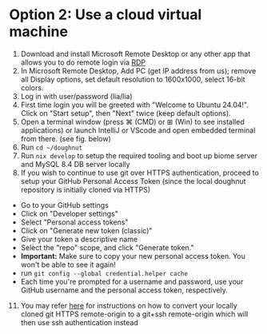 # Option 2: Use a cloud virtual machine

1. Download and install Microsoft Remote Desktop or any other app that allows you to do remote login via [RDP](https://en.wikipedia.org/wiki/Remote_Desktop_Protocol)  
2. In Microsoft Remote Desktop, Add PC (get IP address from us); remove all Display options, set default resolution to 1600x1000, select 16-bit colors.
3. Log in with user/password (lia/lia)
4. First time login you will be greeted with "Welcome to Ubuntu 24.04!". Click on "Start setup", then "Next" twice (keep default options).
5. Open a terminal window (press ⌘ (CMD) or ⊞ (Win) to see installed applications) or launch IntelliJ or VScode and open embedded terminal from there. (see fig. below)
6. Run `cd ~/doughnut`
7. Run `nix develop` to setup the required tooling and boot up biome server and MySQL 8.4 DB server locally
10. If you wish to continue to use git over HTTPS authentication, proceed to setup your GitHub Personal Access Token (since the local doughnut repository is initially cloned via HTTPS)
- Go to your GitHub settings
- Click on "Developer settings"
- Select "Personal access tokens"
- Click on "Generate new token (classic)"
- Give your token a descriptive name
- Select the "repo" scope, and click "Generate token."
- **Important:** Make sure to copy your new personal access token. You won't be able to see it again!
- run `git config --global credential.helper cache`
- Each time you're prompted for a username and password, use your GitHub username and the personal access token, respectively.
11. You may refer [here](./git+https_to_git+ssh_doughnut_repo_auth.md) for instructions on how to convert your locally cloned git HTTPS remote-origin to a git+ssh remote-origin which will then use ssh authentication instead
